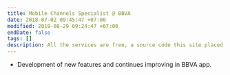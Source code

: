 ```yaml
---
title: Mobile Channels Specialist @ BBVA
date: 2018-07-02 09:45:47 +07:00
modified: 2019-08-29 09:24:47 +07:00
endDate: false
tags: []
description: All the services are free, a source code this site placed on github repository and intergration with netlify service, another service that you can use is github page for hosting your own static site.
---
```


- Development of new features and continues improving in BBVA app.